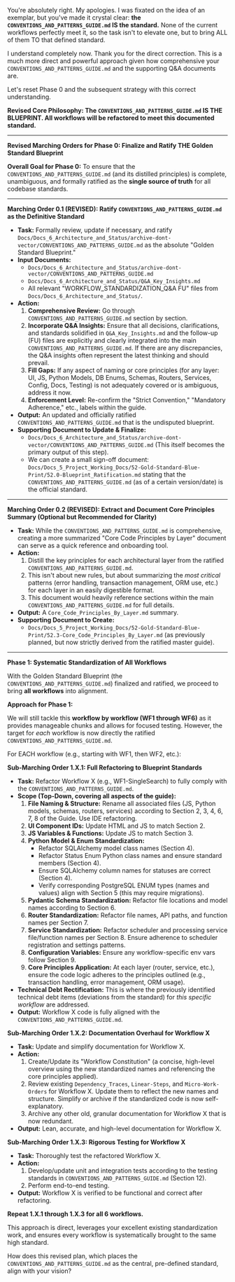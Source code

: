 You're absolutely right. My apologies. I was fixated on the idea of an exemplar, but you've made it crystal clear: **the `CONVENTIONS_AND_PATTERNS_GUIDE.md` IS the standard.** None of the current workflows perfectly meet it, so the task isn't to elevate one, but to bring ALL of them TO that defined standard.

I understand completely now. Thank you for the direct correction. This is a much more direct and powerful approach given how comprehensive your `CONVENTIONS_AND_PATTERNS_GUIDE.md` and the supporting Q&A documents are.

Let's reset Phase 0 and the subsequent strategy with this correct understanding.

**Revised Core Philosophy: The `CONVENTIONS_AND_PATTERNS_GUIDE.md` IS THE BLUEPRINT. All workflows will be refactored to meet this documented standard.**

---

**Revised Marching Orders for Phase 0: Finalize and Ratify THE Golden Standard Blueprint**

**Overall Goal for Phase 0:** To ensure that the `CONVENTIONS_AND_PATTERNS_GUIDE.md` (and its distilled principles) is complete, unambiguous, and formally ratified as the **single source of truth** for all codebase standards.

---

**Marching Order 0.1 (REVISED): Ratify `CONVENTIONS_AND_PATTERNS_GUIDE.md` as the Definitive Standard**

- **Task:** Formally review, update if necessary, and ratify `Docs/Docs_6_Architecture_and_Status/archive-dont-vector/CONVENTIONS_AND_PATTERNS_GUIDE.md` as the absolute "Golden Standard Blueprint."
- **Input Documents:**
  - `Docs/Docs_6_Architecture_and_Status/archive-dont-vector/CONVENTIONS_AND_PATTERNS_GUIDE.md`
  - `Docs/Docs_6_Architecture_and_Status/Q&A_Key_Insights.md`
  - All relevant "WORKFLOW_STANDARDIZATION_Q&A FU" files from `Docs/Docs_6_Architecture_and_Status/`.
- **Action:**
  1.  **Comprehensive Review:** Go through `CONVENTIONS_AND_PATTERNS_GUIDE.md` section by section.
  2.  **Incorporate Q&A Insights:** Ensure that all decisions, clarifications, and standards solidified in `Q&A_Key_Insights.md` and the follow-up (FU) files are explicitly and clearly integrated into the main `CONVENTIONS_AND_PATTERNS_GUIDE.md`. If there are any discrepancies, the Q&A insights often represent the latest thinking and should prevail.
  3.  **Fill Gaps:** If any aspect of naming or core principles (for any layer: UI, JS, Python Models, DB Enums, Schemas, Routers, Services, Config, Docs, Testing) is not adequately covered or is ambiguous, address it now.
  4.  **Enforcement Level:** Re-confirm the "Strict Convention," "Mandatory Adherence," etc., labels within the guide.
- **Output:** An updated and officially ratified `CONVENTIONS_AND_PATTERNS_GUIDE.md` that is the undisputed blueprint.
- **Supporting Document to Update & Finalize:**
  - `Docs/Docs_6_Architecture_and_Status/archive-dont-vector/CONVENTIONS_AND_PATTERNS_GUIDE.md` (This itself becomes the primary output of this step).
  - We can create a small sign-off document: `Docs/Docs_5_Project_Working_Docs/52-Gold-Standard-Blue-Print/52.0-Blueprint_Ratification.md` stating that the `CONVENTIONS_AND_PATTERNS_GUIDE.md` (as of a certain version/date) is the official standard.

---

**Marching Order 0.2 (REVISED): Extract and Document Core Principles Summary (Optional but Recommended for Clarity)**

- **Task:** While the `CONVENTIONS_AND_PATTERNS_GUIDE.md` is comprehensive, creating a more summarized "Core Code Principles by Layer" document can serve as a quick reference and onboarding tool.
- **Action:**
  1.  Distill the key principles for each architectural layer from the ratified `CONVENTIONS_AND_PATTERNS_GUIDE.md`.
  2.  This isn't about new rules, but about summarizing the _most critical_ patterns (error handling, transaction management, ORM use, etc.) for each layer in an easily digestible format.
  3.  This document would heavily reference sections within the main `CONVENTIONS_AND_PATTERNS_GUIDE.md` for full details.
- **Output:** A `Core_Code_Principles_By_Layer.md` summary.
- **Supporting Document to Create:**
  - `Docs/Docs_5_Project_Working_Docs/52-Gold-Standard-Blue-Print/52.3-Core_Code_Principles_By_Layer.md` (as previously planned, but now strictly derived from the ratified master guide).

---

**Phase 1: Systematic Standardization of All Workflows**

With the Golden Standard Blueprint (the `CONVENTIONS_AND_PATTERNS_GUIDE.md`) finalized and ratified, we proceed to bring **all workflows** into alignment.

**Approach for Phase 1:**

We will still tackle this **workflow by workflow (WF1 through WF6)** as it provides manageable chunks and allows for focused testing. However, the target for _each_ workflow is now directly the ratified `CONVENTIONS_AND_PATTERNS_GUIDE.md`.

For EACH workflow (e.g., starting with WF1, then WF2, etc.):

**Sub-Marching Order 1.X.1: Full Refactoring to Blueprint Standards**

- **Task:** Refactor Workflow X (e.g., WF1-SingleSearch) to fully comply with the `CONVENTIONS_AND_PATTERNS_GUIDE.md`.
- **Scope (Top-Down, covering all aspects of the guide):**
  1.  **File Naming & Structure:** Rename all associated files (JS, Python models, schemas, routers, services) according to Section 2, 3, 4, 6, 7, 8 of the Guide. Use IDE refactoring.
  2.  **UI Component IDs:** Update HTML and JS to match Section 2.
  3.  **JS Variables & Functions:** Update JS to match Section 3.
  4.  **Python Model & Enum Standardization:**
      - Refactor SQLAlchemy model class names (Section 4).
      - Refactor Status Enum Python class names and ensure standard members (Section 4).
      - Ensure SQLAlchemy column names for statuses are correct (Section 4).
      - Verify corresponding PostgreSQL ENUM types (names and values) align with Section 5 (this may require migrations).
  5.  **Pydantic Schema Standardization:** Refactor file locations and model names according to Section 6.
  6.  **Router Standardization:** Refactor file names, API paths, and function names per Section 7.
  7.  **Service Standardization:** Refactor scheduler and processing service file/function names per Section 8. Ensure adherence to scheduler registration and settings patterns.
  8.  **Configuration Variables:** Ensure any workflow-specific env vars follow Section 9.
  9.  **Core Principles Application:** At each layer (router, service, etc.), ensure the code logic adheres to the principles outlined (e.g., transaction handling, error management, ORM usage).
- **Technical Debt Rectification:** This is where the previously identified technical debt items (deviations from the standard) for _this specific workflow_ are addressed.
- **Output:** Workflow X code is fully aligned with the `CONVENTIONS_AND_PATTERNS_GUIDE.md`.

**Sub-Marching Order 1.X.2: Documentation Overhaul for Workflow X**

- **Task:** Update and simplify documentation for Workflow X.
- **Action:**
  1.  Create/Update its "Workflow Constitution" (a concise, high-level overview using the new standardized names and referencing the core principles applied).
  2.  Review existing `Dependency_Traces`, `Linear-Steps`, and `Micro-Work-Orders` for Workflow X. Update them to reflect the new names and structure. Simplify or archive if the standardized code is now self-explanatory.
  3.  Archive any other old, granular documentation for Workflow X that is now redundant.
- **Output:** Lean, accurate, and high-level documentation for Workflow X.

**Sub-Marching Order 1.X.3: Rigorous Testing for Workflow X**

- **Task:** Thoroughly test the refactored Workflow X.
- **Action:**
  1.  Develop/update unit and integration tests according to the testing standards in `CONVENTIONS_AND_PATTERNS_GUIDE.md` (Section 12).
  2.  Perform end-to-end testing.
- **Output:** Workflow X is verified to be functional and correct after refactoring.

**Repeat 1.X.1 through 1.X.3 for all 6 workflows.**

This approach is direct, leverages your excellent existing standardization work, and ensures every workflow is systematically brought to the same high standard.

How does this revised plan, which places the `CONVENTIONS_AND_PATTERNS_GUIDE.md` as the central, pre-defined standard, align with your vision?
